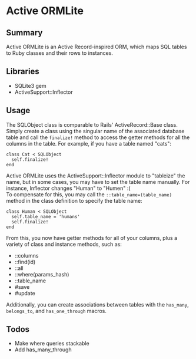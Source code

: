 Active ORMLite
==============

Summary
-------
Active ORMLite is an Active Record-inspired ORM, which maps SQL tables to Ruby
classes and their rows to instances.

Libraries
---------
* SQLite3 gem
* ActiveSupport::Inflector

Usage
--------
The SQLObject class is comparable to Rails' ActiveRecord::Base class. Simply
create a class using the singular name of the associated database table and
call the `finalize!` method to access the getter methods for all the columns in
the table. For example, if you have a table named "cats":

```
class Cat < SQLObject
  self.finalize!
end
```
Active ORMLite uses the ActiveSupport::Inflector module to "tableize" the name,
but in some cases, you may have to set the table name manually. For instance,
Inflector changes "Human" to "Humen" :(
<br>
To compensate for this, you may call the `::table_name=(table_name)`
method in the class definition to specify the table name:
```
class Human < SQLObject
  self.table_name = 'humans'
  self.finalize!
end
```
From this, you now have getter methods for all of your columns, plus a variety
of class and instance methods, such as:
* ::columns
* ::find(id)
* ::all
* ::where(params_hash)
* ::table_name
* #save
* #update

Additionally, you can create associations between tables with the `has_many`,
`belongs_to`, and `has_one_through` macros.

Todos
-----
* Make where queries stackable
* Add has_many_through
